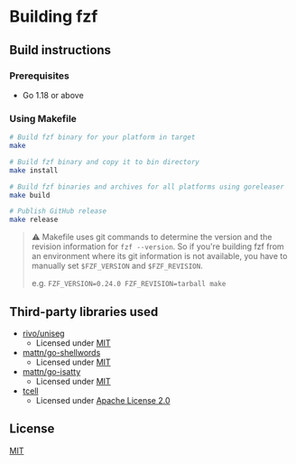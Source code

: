 Building fzf
============

Build instructions
------------------

### Prerequisites

- Go 1.18 or above

### Using Makefile

```sh
# Build fzf binary for your platform in target
make

# Build fzf binary and copy it to bin directory
make install

# Build fzf binaries and archives for all platforms using goreleaser
make build

# Publish GitHub release
make release
```

> :warning: Makefile uses git commands to determine the version and the
> revision information for `fzf --version`. So if you're building fzf from an
> environment where its git information is not available, you have to manually
> set `$FZF_VERSION` and `$FZF_REVISION`.
>
> e.g. `FZF_VERSION=0.24.0 FZF_REVISION=tarball make`

Third-party libraries used
--------------------------

- [rivo/uniseg](https://github.com/rivo/uniseg)
    - Licensed under [MIT](https://raw.githubusercontent.com/rivo/uniseg/master/LICENSE.txt)
- [mattn/go-shellwords](https://github.com/mattn/go-shellwords)
    - Licensed under [MIT](http://mattn.mit-license.org)
- [mattn/go-isatty](https://github.com/mattn/go-isatty)
    - Licensed under [MIT](http://mattn.mit-license.org)
- [tcell](https://github.com/gdamore/tcell)
    - Licensed under [Apache License 2.0](https://github.com/gdamore/tcell/blob/master/LICENSE)

License
-------

[MIT](LICENSE)
